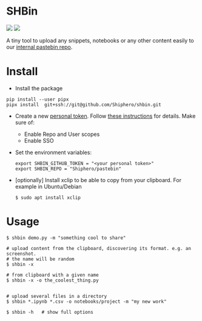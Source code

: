 # SHBin

![](https://github.com/Shiphero/shbin/actions/workflows/pytest.yml/badge.svg)
![](https://github.com/Shiphero/shbin/actions/workflows/black.yml/badge.svg)


A tiny tool to upload any snippets, notebooks or any other content easily to our [internal pastebin repo](https://github.com/Shiphero/pastebin).

# Install

- Install the package

```
pip install --user pipx
pipx install  git+ssh://git@github.com/Shiphero/shbin.git
```

- Create a new [personal token](https://github.com/settings/tokens). Follow [these instructions](https://docs.github.com/en/authentication/keeping-your-account-and-data-secure/creating-a-personal-access-token) for details. Make sure of:
    
  - Enable Repo and User scopes
  - Enable SSO

- Set the environment variables:
    ```
    export SHBIN_GITHUB_TOKEN = "<your personal token>"
    export SHBIN_REPO = "Shiphero/pastebin" 
    ```
- [optionally] Install xclip to be able to copy from your clipboard. For example in Ubuntu/Debian
  
  
  ```console
  $ sudo apt install xclip
  ```

# Usage

```console
$ shbin demo.py -m "something cool to share"         

# upload content from the clipboard, discovering its format. e.g. an screenshot. 
# the name will be random
$ shbin -x          

# from clipboard with a given name
$ shbin -x -o the_coolest_thing.py


# upload several files in a directory
$ shbin *.ipynb *.csv -o notebooks/project -m "my new work"   

$ shbin -h   # show full options
```

